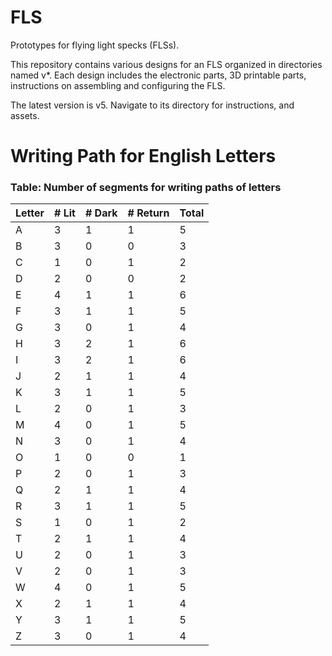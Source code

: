 # FLS
Prototypes for flying light specks (FLSs).

This repository contains various designs for an FLS organized in directories named v*. Each design includes the 
electronic parts, 3D printable parts, instructions on assembling and configuring the FLS. 

The latest version is v5. Navigate to its directory for instructions, and assets.


# Writing Path for English Letters

### Table: Number of segments for writing paths of letters

| Letter | # Lit | # Dark | # Return | Total |
|--------|-------|--------|-----------|--------|
| A      | 3     | 1      | 1         | 5      |
| B      | 3     | 0      | 0         | 3      |
| C      | 1     | 0      | 1         | 2      |
| D      | 2     | 0      | 0         | 2      |
| E      | 4     | 1      | 1         | 6      |
| F      | 3     | 1      | 1         | 5      |
| G      | 3     | 0      | 1         | 4      |
| H      | 3     | 2      | 1         | 6      |
| I      | 3     | 2      | 1         | 6      |
| J      | 2     | 1      | 1         | 4      |
| K      | 3     | 1      | 1         | 5      |
| L      | 2     | 0      | 1         | 3      |
| M      | 4     | 0      | 1         | 5      |
| N      | 3     | 0      | 1         | 4      |
| O      | 1     | 0      | 0         | 1      |
| P      | 2     | 0      | 1         | 3      |
| Q      | 2     | 1      | 1         | 4      |
| R      | 3     | 1      | 1         | 5      |
| S      | 1     | 0      | 1         | 2      |
| T      | 2     | 1      | 1         | 4      |
| U      | 2     | 0      | 1         | 3      |
| V      | 2     | 0      | 1         | 3      |
| W      | 4     | 0      | 1         | 5      |
| X      | 2     | 1      | 1         | 4      |
| Y      | 3     | 1      | 1         | 5      |
| Z      | 3     | 0      | 1         | 4      |
